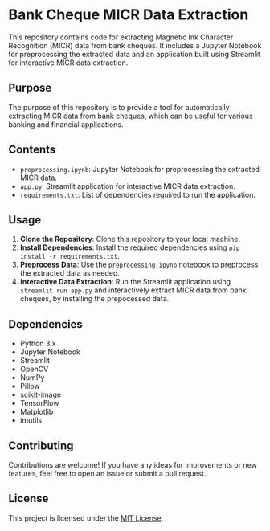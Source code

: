 # Bank Cheque MICR Data Extraction

This repository contains code for extracting Magnetic Ink Character Recognition (MICR) data from bank cheques. It includes a Jupyter Notebook for preprocessing the extracted data and an application built using Streamlit for interactive MICR data extraction.

## Purpose

The purpose of this repository is to provide a tool for automatically extracting MICR data from bank cheques, which can be useful for various banking and financial applications.

## Contents

- `preprocessing.ipynb`: Jupyter Notebook for preprocessing the extracted MICR data.
- `app.py`: Streamlit application for interactive MICR data extraction.
- `requirements.txt`: List of dependencies required to run the application.

## Usage

1. **Clone the Repository**: Clone this repository to your local machine.
2. **Install Dependencies**: Install the required dependencies using `pip install -r requirements.txt`.
4. **Preprocess Data**: Use the `preprocessing.ipynb` notebook to preprocess the extracted data as needed.
5. **Interactive Data Extraction**: Run the Streamlit application using `streamlit run app.py` and interactively extract MICR data from bank cheques, by installing the prepocessed data.

## Dependencies

- Python 3.x
- Jupyter Notebook
- Streamlit
- OpenCV
- NumPy
- Pillow
- scikit-image
- TensorFlow
- Matplotlib
- imutils

## Contributing

Contributions are welcome! If you have any ideas for improvements or new features, feel free to open an issue or submit a pull request.

## License

This project is licensed under the [MIT License](LICENSE).
